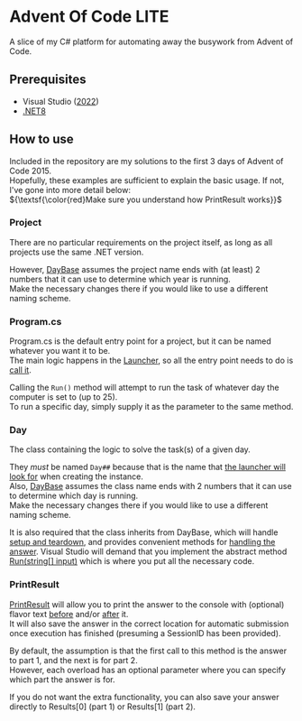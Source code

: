 # Advent Of Code LITE
 A slice of my C# platform for automating away the busywork from Advent of Code.

## Prerequisites
 * Visual Studio ([2022](https://visualstudio.microsoft.com/vs/))
 * [.NET8](https://dotnet.microsoft.com/en-us/download/visual-studio-sdks?cid=getdotnetsdk)

## How to use
 Included in the repository are my solutions to the first 3 days of Advent of Code 2015.<br/>
 Hopefully, these examples are sufficient to explain the basic usage. If not, I've gone into more detail below:</br>
 ${\textsf{\color{red}Make sure you understand how PrintResult works}}$

### Project
 There are no particular requirements on the project itself, as long as all projects use the same .NET version.
 
 However, [DayBase](https://github.com/Jabos90/Advent-Of-Code-LITE/blob/main/Common/DayBase.cs#L225) assumes the project name ends with (at least) 2 numbers that it can use to determine which year is running.<br/>
 Make the necessary changes there if you would like to use a different naming scheme.

### Program.cs
 Program.cs is the default entry point for a project, but it can be named whatever you want it to be.<br/>
 The main logic happens in the [Launcher](https://github.com/Jabos90/Advent-Of-Code-LITE/blob/main/Common/Launcher.cs#L16), so all the entry point needs to do is [call it](https://github.com/Jabos90/Advent-Of-Code-LITE/blob/main/AdventOfCode2015/Program.cs#L1).

 Calling the `Run()` method will attempt to run the task of whatever day the computer is set to (up to 25).<br/>
 To run a specific day, simply supply it as the parameter to the same method.

### Day
 The class containing the logic to solve the task(s) of a given day.
 
 They *must* be named `Day##` because that is the name that [the launcher will look for](https://github.com/Jabos90/Advent-Of-Code-LITE/blob/main/Common/Launcher.cs#L27) when creating the instance.<br/>
 Also, [DayBase](https://github.com/Jabos90/Advent-Of-Code-LITE/blob/main/Common/DayBase.cs#L231) assumes the class name ends with 2 numbers that it can use to determine which day is running.<br/>
 Make the necessary changes there if you would like to use a different naming scheme.

 It is also required that the class inherits from DayBase, which will handle [setup and teardown](https://github.com/Jabos90/Advent-Of-Code-LITE/blob/main/Common/DayBase.cs#L26), and provides convenient methods for [handling the answer](https://github.com/Jabos90/Advent-Of-Code-LITE/blob/main/Common/DayBase.cs#L92).
 Visual Studio will demand that you implement the abstract method [Run(string[] input)](https://github.com/Jabos90/Advent-Of-Code-LITE/blob/main/AdventOfCode2015/Day01.cs#L7) which is where you put all the necessary code.

### PrintResult
 [PrintResult](https://github.com/Jabos90/Advent-Of-Code-LITE/blob/main/Common/DayBase.cs#L50) will allow you to print the answer to the console with (optional) flavor text [before](https://github.com/Jabos90/Advent-Of-Code-LITE/blob/main/Common/DayBase.cs#L60) and/or [after](https://github.com/Jabos90/Advent-Of-Code-LITE/blob/main/Common/DayBase.cs#L70) it.<br/>
 It will also save the answer in the correct location for automatic submission once execution has finished (presuming a SessionID has been provided).

 By default, the assumption is that the first call to this method is the answer to part 1, and the next is for part 2.<br/>
 However, each overload has an optional parameter where you can specify which part the answer is for.

 If you do not want the extra functionality, you can also save your answer directly to Results[0] (part 1) or Results[1] (part 2).
